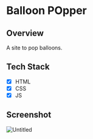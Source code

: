 # Balloon POpper

## Overview

A site to pop balloons.

## Tech Stack

- [x] HTML
- [x] CSS
- [x] JS

## Screenshot

<img src="https://i.ibb.co/YhYkkDs/Untitled.png" alt="Untitled" border="0">